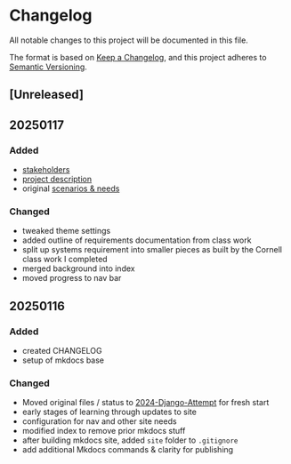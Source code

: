 # Changelog

All notable changes to this project will be documented in this file.

The format is based on [Keep a Changelog](https://keepachangelog.com/en/1.1.0/),
and this project adheres to [Semantic Versioning](https://semver.org/spec/v2.0.0.html).

## [Unreleased]

## 20250117

### Added

- [stakeholders](/gardening-docs/docs/index.md#stakeholders)
- [project description](/gardening-docs/docs/index.md#project-description)
- original [scenarios & needs](/gardening-docs/docs/index.md#scenarios--needs)

### Changed

- tweaked theme settings
- added outline of requirements documentation from class work
- split up systems requirement into smaller pieces as built by the Cornell class work I completed
- merged background into index
- moved progress to nav bar

## 20250116

### Added

- created CHANGELOG
- setup of mkdocs base

### Changed

- Moved original files / status to [2024-Django-Attempt](/2024-Django-Attempt/) for fresh start
- early stages of learning through updates to site
- configuration for nav and other site needs
- modified index to remove prior mkdocs stuff
- after building mkdocs site, added `site` folder to `.gitignore`
- add additional Mkdocs commands & clarity for publishing
